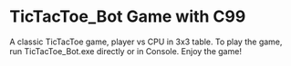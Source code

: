 # TicTacToe_Bot Game with C99
A classic TicTacToe game, player vs CPU in 3x3 table. 
To play the game, run TicTacToe_Bot.exe directly or in Console. Enjoy the game!

